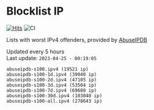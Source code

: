 # Blocklist IP

[![Hits](https://hits.seeyoufarm.com/api/count/incr/badge.svg?url=https%3A%2F%2Fgithub.com%2Fborestad%2Fblocklist-ip%2F&count_bg=%2379C83D&title_bg=%23555555&icon=&icon_color=%23E7E7E7&title=hits&edge_flat=false)](https://hits.seeyoufarm.com)  ![CI](https://img.shields.io/github/workflow/status/borestad/blocklist-ip/CI?style=flat-square)

Lists with worst IPv4 offenders, provided by [AbuseIPDB](https://www.abuseipdb.com/)

<!-- FOOTER-PLACEHOLDER -->
Updated every 5 hours<br>
Last update: `2023-04-25 - 00:19:05`
```
abuseipdb-s100.ipv4 (19521 ip)
abuseipdb-s100-1d.ipv4 (39040 ip)
abuseipdb-s100-2d.ipv4 (47105 ip)
abuseipdb-s100-3d.ipv4 (53504 ip)
abuseipdb-s100-7d.ipv4 (69680 ip)
abuseipdb-s100-30d.ipv4 (103040 ip)
abuseipdb-s100-all.ipv4 (278643 ip)
```
